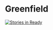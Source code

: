 # Greenfield

[![Stories in Ready](https://badge.waffle.io/OrgulousArtichoke/Greenfield.svg?label=ready&title=Ready)](http://waffle.io/OrgulousArtichoke/Greenfield)